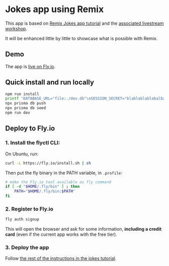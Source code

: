 # Jokes app using Remix

This app is based on [Remix Jokes app tutorial](https://remix.run/docs/en/v1/tutorials/jokes) and the [associated livestream workshop](https://www.youtube.com/watch?v=hsIWJpuxNj0).

It will be enhanced little by little to showcase what is possible with Remix.

## Demo

The app is [live on Fly.io](https://remix-jokes-roman.fly.dev/).

## Quick install and run locally

```bash
npm run install
printf 'DATABASE_URL="file:./dev.db"\nSESSION_SECRET="blablablablabalbabla"' > .env
npx prisma db push
npx prisma db seed
npm run dev
```

## Deploy to Fly.io

### 1. Install the flyctl CLI:

On Ubuntu, run:

```bash
curl -L https://fly.io/install.sh | sh
```

Then put the fly binary in the PATH variable, in `.profile`:

```bash
# make the Fly.io tool available as fly command
if [ -d "$HOME/.fly/bin" ] ; then
    PATH="$HOME/.fly/bin:$PATH"
fi
```

### 2. Register to Fly.io

```bash
fly auth signup
```

This will open the browser and ask for some information, **including a credit card** (even if the current app works with the free tier).

### 3. Deploy the app

Follow [the rest of the instructions in the jokes tutorial](https://remix.run/docs/en/v1/tutorials/jokes#deployment).
